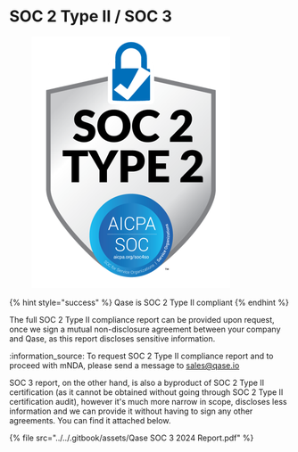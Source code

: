 # SOC 2 Type II / SOC 3

<figure><img src="../../.gitbook/assets/SOC-2-Type-2.png" alt=""><figcaption></figcaption></figure>

{% hint style="success" %}
Qase is SOC 2 Type II compliant
{% endhint %}

The full SOC 2 Type II compliance report can be provided upon request, once we sign a mutual non-disclosure agreement between your company and Qase, as this report discloses sensitive information.&#x20;

:information\_source:  To request SOC 2 Type II compliance report and to proceed with mNDA, please send a message to [sales@qase.io](mailto:sales@qase.io)



SOC 3 report, on the other hand, is also a byproduct of SOC 2 Type II certification (as it cannot be obtained without going through SOC 2 Type II certification audit), however it's much more narrow in scope, discloses less information and we can provide it without having to sign any other agreements. You can find it attached below.



{% file src="../../.gitbook/assets/Qase SOC 3 2024 Report.pdf" %}
